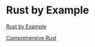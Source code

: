 # Rust by Example

[Rust by Example](https://doc.rust-lang.org/rust-by-example/index.html)

[Comprehensive Rust](https://google.github.io/comprehensive-rust/)
